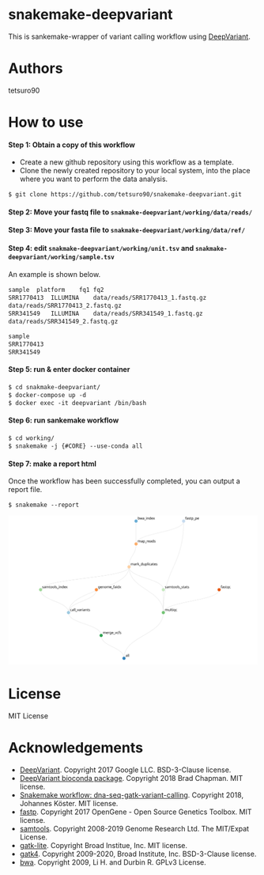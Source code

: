 # snakemake-deepvariant
This is sankemake-wrapper of variant calling workflow using [DeepVariant](https://github.com/google/deepvariant).  

# Authors
tetsuro90

# How to use

#### Step 1: Obtain a copy of this workflow
* Create a new github repository using this workflow as a template.
* Clone the newly created repository to your local system, into the place where you want to perform the data analysis.

```
$ git clone https://github.com/tetsuro90/snakemake-deepvariant.git
```

#### Step 2: Move your fastq file to `snakmake-deepvariant/working/data/reads/`

#### Step 3: Move your fasta file to `snakmake-deepvariant/working/data/ref/`

#### Step 4: edit `snakmake-deepvariant/working/unit.tsv` and `snakmake-deepvariant/working/sample.tsv`
An example is shown below.  
```
sample	platform	fq1	fq2
SRR1770413	ILLUMINA	data/reads/SRR1770413_1.fastq.gz	data/reads/SRR1770413_2.fastq.gz
SRR341549	ILLUMINA	data/reads/SRR341549_1.fastq.gz	data/reads/SRR341549_2.fastq.gz
```

```
sample
SRR1770413
SRR341549
```

#### Step 5: run & enter docker container
```
$ cd snakmake-deepvariant/
$ docker-compose up -d
$ docker exec -it deepvariant /bin/bash
```

#### Step 6: run sankemake workflow
```
$ cd working/
$ snakemake -j {#CORE} --use-conda all
```

#### Step 7: make a report html
Once the workflow has been successfully completed, you can output a report file.
```
$ snakemake --report
```
<p><img src="visualization.svg" /></p> 

# License
MIT License

# Acknowledgements
* [DeepVariant](https://github.com/google/deepvariant). Copyright 2017 Google LLC. BSD-3-Clause license.
* [DeepVariant bioconda package](https://github.com/bioconda/bioconda-recipes/tree/master/recipes/deepvariant). Copyright 2018 Brad Chapman. MIT license.
* [Snakemake workflow: dna-seq-gatk-variant-calling](https://github.com/snakemake-workflows/dna-seq-gatk-variant-calling). Copyright 2018, Johannes Köster. MIT license.
* [fastp](https://github.com/OpenGene/fastp). Copyright 2017 OpenGene - Open Source Genetics Toolbox. MIT license.
* [samtools](https://github.com/samtools/samtools). Copyright 2008-2019 Genome Research Ltd. The MIT/Expat License.
* [gatk-lite](https://anaconda.org/faircloth-lab/gatk-lite). Copyright Broad Institue, Inc. MIT license.
* [gatk4](https://github.com/broadinstitute/gatk). Copyright 2009-2020, Broad Institute, Inc. BSD-3-Clause license.
* [bwa](https://github.com/lh3/bwa). Copyright 2009, Li H. and Durbin R. GPLv3 License.
 
